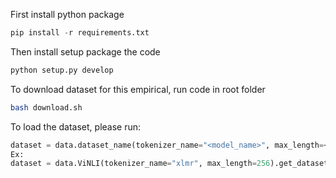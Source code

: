 First install python package

```python
pip install -r requirements.txt
```

Then install setup package the code

```python
python setup.py develop
```

To download dataset for this empirical, run code in root folder

```bash
bash download.sh
```

To load the dataset, please run:

```python
dataset = data.dataset_name(tokenizer_name="<model_name>", max_length=<max_length>).get_dataset()
Ex:
dataset = data.ViNLI(tokenizer_name="xlmr", max_length=256).get_dataset()
```
